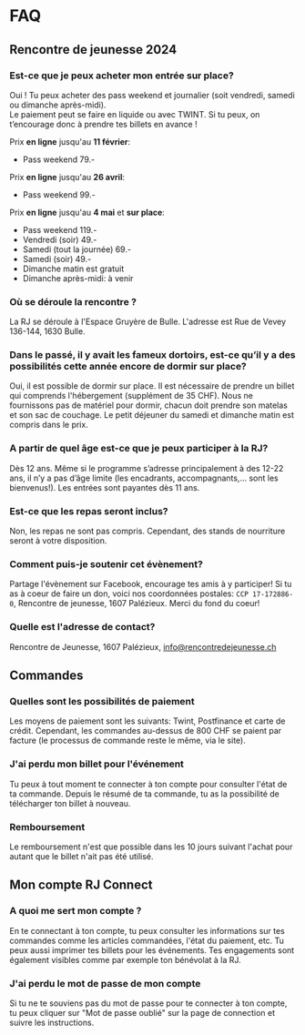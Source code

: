 # FAQ

## Rencontre de jeunesse 2024

### Est-ce que je peux acheter mon entrée sur place?

Oui ! Tu peux acheter des pass weekend et journalier (soit vendredi, samedi ou dimanche après-midi).<br>
Le paiement peut se faire en liquide ou avec TWINT. Si tu peux, on t’encourage donc à prendre tes billets en avance !

Prix **en ligne** jusqu'au **11 février**:

- Pass weekend 79.-

Prix **en ligne** jusqu'au **26 avril**:

- Pass weekend 99.-

Prix **en ligne** jusqu'au **4 mai** et **sur place**:

- Pass weekend 119.-
- Vendredi (soir) 49.-
- Samedi (tout la journée) 69.-
- Samedi (soir) 49.-
- Dimanche matin est gratuit
- Dimanche après-midi: à venir

### Où se déroule la rencontre ?

La RJ se déroule à l'Espace Gruyère de Bulle. L'adresse est Rue de Vevey 136-144, 1630 Bulle.

### Dans le passé, il y avait les fameux dortoirs, est-ce qu’il y a des possibilités cette année encore de dormir sur place?

Oui, il est possible de dormir sur place. Il est nécessaire de prendre un billet qui comprends l'hébergement (supplément de 35 CHF). Nous ne fournissons pas de matériel pour dormir, chacun doit prendre son matelas et son sac de couchage. Le petit déjeuner du samedi et dimanche matin est compris dans le prix.

### A partir de quel âge est-ce que je peux participer à la RJ?

Dès 12 ans. Même si le programme s’adresse principalement à des 12-22 ans, il n’y a pas d’âge limite (les encadrants, accompagnants,... sont les bienvenus!). Les entrées sont payantes dès 11 ans.

### Est-ce que les repas seront inclus?

Non, les repas ne sont pas compris. Cependant, des stands de nourriture seront à votre disposition.

### Comment puis-je soutenir cet évènement?

Partage l'évènement sur Facebook, encourage tes amis à y participer! Si tu as à coeur de faire un don, voici nos coordonnées postales: `CCP 17-172886-0`, Rencontre de jeunesse, 1607 Palézieux. Merci du fond du coeur!

### Quelle est l'adresse de contact?

Rencontre de Jeunesse, 1607 Palézieux, info@rencontredejeunesse.ch

## Commandes

### Quelles sont les possibilités de paiement

Les moyens de paiement sont les suivants: Twint, Postfinance et carte de crédit. Cependant, les commandes au-dessus de 800 CHF se paient par facture (le processus de commande reste le même, via le site).

### J'ai perdu mon billet pour l'événement

Tu peux à tout moment te connecter à ton compte pour consulter l'état de ta commande. Depuis le résumé de ta commande, tu as la possibilité de télécharger ton billet à nouveau.

### Remboursement

Le remboursement n'est que possible dans les 10 jours suivant l'achat pour autant que le billet n'ait pas été utilisé.

## Mon compte RJ Connect

### A quoi me sert mon compte ?

En te connectant à ton compte, tu peux consulter les informations sur tes commandes comme les articles commandées, l'état du paiement, etc. Tu peux aussi imprimer tes billets pour les événements. Tes engagements sont également visibles comme par exemple ton bénévolat à la RJ.

### J'ai perdu le mot de passe de mon compte

Si tu ne te souviens pas du mot de passe pour te connecter à ton compte, tu peux cliquer sur "Mot de passe oublié" sur la page de connection et suivre les instructions.